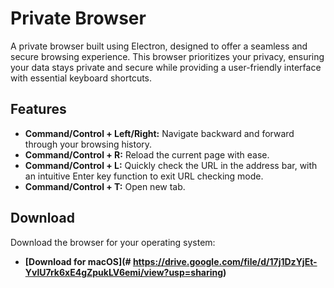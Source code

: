 # Private Browser

A private browser built using Electron, designed to offer a seamless and secure browsing experience. This browser prioritizes your privacy, ensuring your data stays private and secure while providing a user-friendly interface with essential keyboard shortcuts.

## Features

- **Command/Control + Left/Right:** Navigate backward and forward through your browsing history.
- **Command/Control + R:** Reload the current page with ease.
- **Command/Control + L:** Quickly check the URL in the address bar, with an intuitive Enter key function to exit URL checking mode.
- **Command/Control + T:** Open new tab.

## Download

Download the browser for your operating system:

- **[Download for macOS](# https://drive.google.com/file/d/17j1DzYjEt-YvlU7rk6xE4gZpukLV6emi/view?usp=sharing)**


